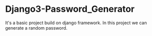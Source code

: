 # Django3-Password_Generator
It's a basic project build on django framework. In this project we can  generate a random password. 
